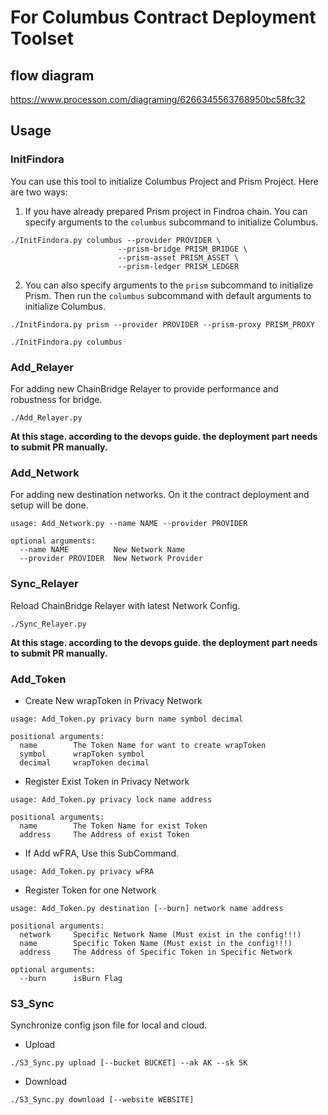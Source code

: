 # For Columbus Contract Deployment Toolset

## flow diagram
https://www.processon.com/diagraming/6266345563768950bc58fc32

## Usage

### InitFindora

You can use this tool to initialize Columbus Project and Prism Project. Here are two ways: 

1. If you have already prepared Prism project in Findroa chain. You can specify arguments to the `columbus` subcommand to initialize Columbus.

```
./InitFindora.py columbus --provider PROVIDER \
                        --prism-bridge PRISM_BRIDGE \
                        --prism-asset PRISM_ASSET \
                        --prism-ledger PRISM_LEDGER
```

2. You can also specify arguments to the `prism` subcommand to initialize Prism. Then run the `columbus` subcommand with default arguments to initialize Columbus.

```
./InitFindora.py prism --provider PROVIDER --prism-proxy PRISM_PROXY

./InitFindora.py columbus
```

### Add_Relayer
For adding new ChainBridge Relayer to provide performance and robustness for bridge. 

```
./Add_Relayer.py
```

**At this stage. according to the devops guide. the deployment part needs to submit PR manually.**

### Add_Network

For adding new destination networks. On it the contract deployment and setup will be done.

```
usage: Add_Network.py --name NAME --provider PROVIDER

optional arguments:
  --name NAME          New Network Name
  --provider PROVIDER  New Network Provider
```

### Sync_Relayer

Reload ChainBridge Relayer with latest Network Config.

```
./Sync_Relayer.py
```

**At this stage. according to the devops guide. the deployment part needs to submit PR manually.**

### Add_Token

* Create New wrapToken in Privacy Network
```
usage: Add_Token.py privacy burn name symbol decimal

positional arguments:
  name        The Token Name for want to create wrapToken
  symbol      wrapToken symbol
  decimal     wrapToken decimal
```

* Register Exist Token in Privacy Network
```
usage: Add_Token.py privacy lock name address

positional arguments:
  name        The Token Name for exist Token
  address     The Address of exist Token
```

* If Add wFRA, Use this SubCommand.
```
usage: Add_Token.py privacy wFRA
```

* Register Token for one Network
```
usage: Add_Token.py destination [--burn] network name address

positional arguments:
  network     Specific Network Name (Must exist in the config!!!)
  name        Specific Token Name (Must exist in the config!!!)
  address     The Address of Specific Token in Specific Network

optional arguments:
  --burn      isBurn Flag
```

### S3_Sync
Synchronize config json file for local and cloud.

* Upload
```
./S3_Sync.py upload [--bucket BUCKET] --ak AK --sk SK
```

* Download
```
./S3_Sync.py download [--website WEBSITE]
```